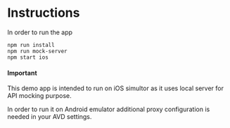 # Instructions

In order to run the app

```
npm run install
npm run mock-server
npm start ios
```

#### Important

This demo app is intended to run on iOS simultor as it uses local server for API mocking purpose.

In order to run it on Android emulator additional proxy configuration is needed in your AVD settings.
